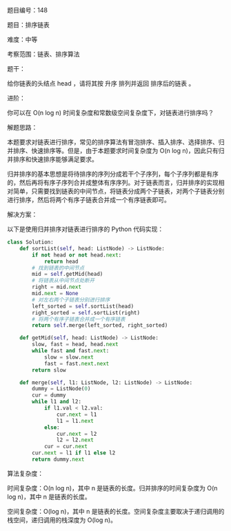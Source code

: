 题目编号：148

题目：排序链表

难度：中等

考察范围：链表、排序算法

题干：

给你链表的头结点 head ，请将其按 升序 排列并返回 排序后的链表 。

进阶：

你可以在 O(n log n) 时间复杂度和常数级空间复杂度下，对链表进行排序吗？

解题思路：

本题要求对链表进行排序，常见的排序算法有冒泡排序、插入排序、选择排序、归并排序、快速排序等。但是，由于本题要求时间复杂度为 O(n log n)，因此只有归并排序和快速排序能够满足要求。

归并排序的基本思想是将待排序的序列分成若干个子序列，每个子序列都是有序的，然后再将有序子序列合并成整体有序序列。对于链表而言，归并排序的实现相对简单，只需要找到链表的中间节点，将链表分成两个子链表，对两个子链表分别进行排序，然后将两个有序子链表合并成一个有序链表即可。

解决方案：

以下是使用归并排序对链表进行排序的 Python 代码实现：

```python
class Solution:
    def sortList(self, head: ListNode) -> ListNode:
        if not head or not head.next:
            return head
        # 找到链表的中间节点
        mid = self.getMid(head)
        # 将链表从中间节点处断开
        right = mid.next
        mid.next = None
        # 对左右两个子链表分别进行排序
        left_sorted = self.sortList(head)
        right_sorted = self.sortList(right)
        # 将两个有序子链表合并成一个有序链表
        return self.merge(left_sorted, right_sorted)

    def getMid(self, head: ListNode) -> ListNode:
        slow, fast = head, head.next
        while fast and fast.next:
            slow = slow.next
            fast = fast.next.next
        return slow

    def merge(self, l1: ListNode, l2: ListNode) -> ListNode:
        dummy = ListNode(0)
        cur = dummy
        while l1 and l2:
            if l1.val < l2.val:
                cur.next = l1
                l1 = l1.next
            else:
                cur.next = l2
                l2 = l2.next
            cur = cur.next
        cur.next = l1 if l1 else l2
        return dummy.next
```

算法复杂度：

时间复杂度：O(n log n)，其中 n 是链表的长度。归并排序的时间复杂度为 O(n log n)，其中 n 是链表的长度。

空间复杂度：O(log n)，其中 n 是链表的长度。空间复杂度主要取决于递归调用的栈空间，递归调用的栈深度为 O(log n)。